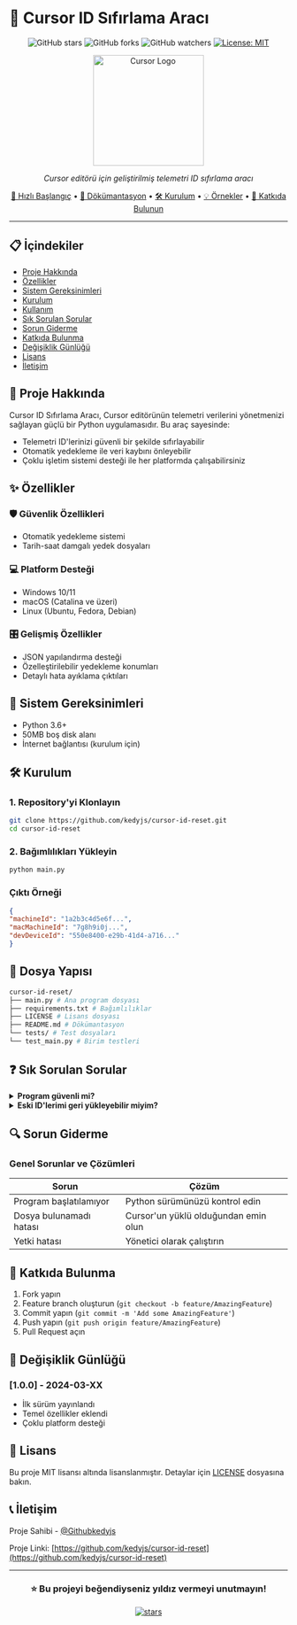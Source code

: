 # 🔄 Cursor ID Sıfırlama Aracı
<div align="center">

![GitHub stars](https://img.shields.io/github/stars/kedyjs/cursor-id-reset?style=social)
![GitHub forks](https://img.shields.io/github/forks/kedyjs/cursor-id-reset?style=social)
![GitHub watchers](https://img.shields.io/github/watchers/kedyjs/cursor-id-reset?style=social)
[![License: MIT](https://img.shields.io/badge/License-MIT-yellow.svg)](https://opensource.org/licenses/MIT)

<img src="cursor-logo.png" alt="Cursor Logo" width="200"/>

*Cursor editörü için geliştirilmiş telemetri ID sıfırlama aracı*

[🚀 Hızlı Başlangıç](#-hızlı-başlangıç) •
[📖 Dökümantasyon](#-dökümantasyon) •
[🛠️ Kurulum](#%EF%B8%8F-kurulum) •
[💡 Örnekler](#-örnekler) •
[🤝 Katkıda Bulunun](#-katkıda-bulunun)

</div>

---

## 📋 İçindekiler

- [Proje Hakkında](#-proje-hakkında)
- [Özellikler](#-özellikler)
- [Sistem Gereksinimleri](#-sistem-gereksinimleri)
- [Kurulum](#%EF%B8%8F-kurulum)
- [Kullanım](#-kullanım)
- [Sık Sorulan Sorular](#-sık-sorulan-sorular)
- [Sorun Giderme](#-sorun-giderme)
- [Katkıda Bulunma](#-katkıda-bulunma)
- [Değişiklik Günlüğü](#-değişiklik-günlüğü)
- [Lisans](#-lisans)
- [İletişim](#-iletişim)

## 🎯 Proje Hakkında

Cursor ID Sıfırlama Aracı, Cursor editörünün telemetri verilerini yönetmenizi sağlayan güçlü bir Python uygulamasıdır. Bu araç sayesinde:

- Telemetri ID'lerinizi güvenli bir şekilde sıfırlayabilir
- Otomatik yedekleme ile veri kaybını önleyebilir
- Çoklu işletim sistemi desteği ile her platformda çalışabilirsiniz

## ✨ Özellikler

### 🛡️ Güvenlik Özellikleri
- Otomatik yedekleme sistemi
- Tarih-saat damgalı yedek dosyaları

### 💻 Platform Desteği
- Windows 10/11
- macOS (Catalina ve üzeri)
- Linux (Ubuntu, Fedora, Debian)

### 🎛️ Gelişmiş Özellikler
- JSON yapılandırma desteği
- Özelleştirilebilir yedekleme konumları
- Detaylı hata ayıklama çıktıları

## 🔧 Sistem Gereksinimleri

- Python 3.6+
- 50MB boş disk alanı
- İnternet bağlantısı (kurulum için)

## 🛠️ Kurulum

### 1. Repository'yi Klonlayın
```bash
git clone https://github.com/kedyjs/cursor-id-reset.git
cd cursor-id-reset
```


### 2. Bağımlılıkları Yükleyin
```bash
python main.py
```


### Çıktı Örneği
```json
{
"machineId": "1a2b3c4d5e6f...",
"macMachineId": "7g8h9i0j...",
"devDeviceId": "550e8400-e29b-41d4-a716..."
}
```

## 📁 Dosya Yapısı
```bash
cursor-id-reset/
├── main.py # Ana program dosyası
├── requirements.txt # Bağımlılıklar
├── LICENSE # Lisans dosyası
├── README.md # Dökümantasyon
└── tests/ # Test dosyaları
└── test_main.py # Birim testleri
```


## ❓ Sık Sorulan Sorular

<details>
<summary><b>Program güvenli mi?</b></summary>
Evet, program açık kaynak kodludur ve tüm işlemler şeffaf bir şekilde gerçekleştirilir.
</details>

<details>
<summary><b>Eski ID'lerimi geri yükleyebilir miyim?</b></summary>
Evet, program otomatik olarak yedek aldığı için eski dosyalarınızı geri yükleyebilirsiniz.
</details>

## 🔍 Sorun Giderme

### Genel Sorunlar ve Çözümleri

| Sorun | Çözüm |
|-------|--------|
| Program başlatılamıyor | Python sürümünüzü kontrol edin |
| Dosya bulunamadı hatası | Cursor'un yüklü olduğundan emin olun |
| Yetki hatası | Yönetici olarak çalıştırın |

## 🤝 Katkıda Bulunma

1. Fork yapın
2. Feature branch oluşturun (`git checkout -b feature/AmazingFeature`)
3. Commit yapın (`git commit -m 'Add some AmazingFeature'`)
4. Push yapın (`git push origin feature/AmazingFeature`)
5. Pull Request açın

## 📜 Değişiklik Günlüğü

### [1.0.0] - 2024-03-XX
- İlk sürüm yayınlandı
- Temel özellikler eklendi
- Çoklu platform desteği

## 📄 Lisans

Bu proje MIT lisansı altında lisanslanmıştır. Detaylar için [LICENSE](LICENSE) dosyasına bakın.

## 📞 İletişim

Proje Sahibi - [@Githubkedyjs](https://github.com/kedyjs)

Proje Linki: [https://github.com/kedyjs/cursor-id-reset](https://github.com/kedyjs/cursor-id-reset)

---

<div align="center">

### ⭐ Bu projeyi beğendiyseniz yıldız vermeyi unutmayın!

<a href="https://github.com/kedyjs/cursor-id-reset/stargazers">
    <img src="https://img.shields.io/github/stars/kedyjs/cursor-id-reset?style=social" alt="stars">
</a>

</div>
